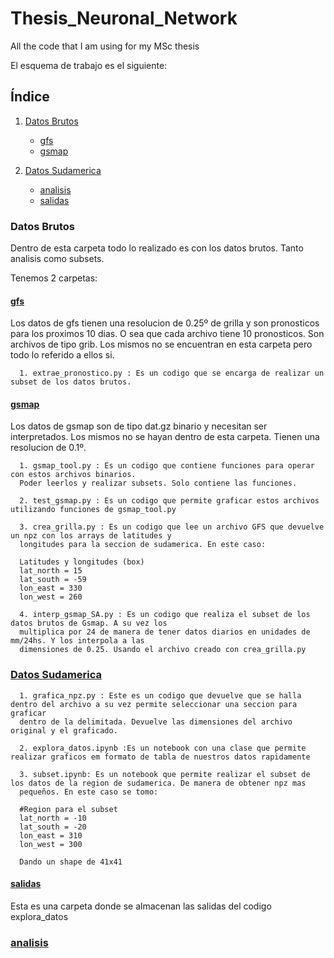 # Thesis_Neuronal_Network
All the code that I am using for my MSc thesis

El esquema de trabajo es el siguiente:

## Índice 

1. [Datos Brutos](#Datos-Brutos)
   - [gfs](#gfs)
   - [gsmap](#gsmap)

2. [Datos Sudamerica](#Datos-Sudamerica)
   - [analisis](#analisis)
   - [salidas](#salidas)



### Datos Brutos
Dentro de esta carpeta todo lo realizado es con los datos brutos. Tanto analisis como subsets.

Tenemos 2 carpetas:


#### [gfs](work/Datos_Brutos/gfs)
Los datos de gfs tienen una resolucion de 0.25º de grilla y son pronosticos para los proximos 10 dias. O sea que cada archivo tiene 10 pronosticos. Son archivos de tipo grib. Los mismos no se encuentran en esta carpeta pero todo lo referido a ellos si.

      1. extrae_pronostico.py : Es un codigo que se encarga de realizar un subset de los datos brutos. 

#### [gsmap](work/Datos_Brutos/gsmap)

Los datos de gsmap son de tipo dat.gz binario y necesitan ser interpretados. Los mismos no se hayan dentro de esta carpeta. Tienen una resolucion de 0.1º.

      1. gsmap_tool.py : Es un codigo que contiene funciones para operar con estos archivos binarios.
      Poder leerlos y realizar subsets. Solo contiene las funciones. 
    
      2. test_gsmap.py : Es un codigo que permite graficar estos archivos utilizando funciones de gsmap_tool.py
    
      3. crea_grilla.py : Es un codigo que lee un archivo GFS que devuelve un npz con los arrays de latitudes y 
      longitudes para la seccion de sudamerica. En este caso:
      
      Latitudes y longitudes (box)
      lat_north = 15
      lat_south = -59
      lon_east = 330
      lon_west = 260

      4. interp_gsmap_SA.py : Es un codigo que realiza el subset de los datos brutos de Gsmap. A su vez los
      multiplica por 24 de manera de tener datos diarios en unidades de mm/24hs. Y los interpola a las 
      dimensiones de 0.25. Usando el archivo creado con crea_grilla.py

   ### [Datos Sudamerica](work/2-Datos_Sudamerica)

      1. grafica_npz.py : Este es un codigo que devuelve que se halla dentro del archivo a su vez permite seleccionar una seccion para graficar
      dentro de la delimitada. Devuelve las dimensiones del archivo original y el graficado.

      2. explora_datos.ipynb :Es un notebook con una clase que permite realizar graficos em formato de tabla de nuestros datos rapidamente

      3. subset.ipynb: Es un notebook que permite realizar el subset de los datos de la region de sudamerica. De manera de obtener npz mas 
      pequeños. En este caso se tomo:

      #Region para el subset
      lat_north = -10
      lat_south = -20
      lon_east = 310
      lon_west = 300

      Dando un shape de 41x41

   #### [salidas](work/2-Datos_Sudamerica/salidas)

   Esta es una carpeta donde se almacenan las salidas del codigo explora_datos

   ### [analisis](work/2-Datos_Sudamerica/analisis)



   
   



